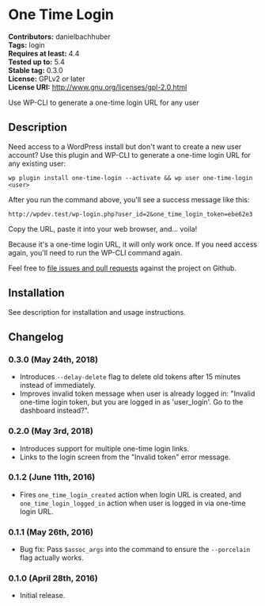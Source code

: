 # One Time Login #
**Contributors:** danielbachhuber  
**Tags:** login  
**Requires at least:** 4.4  
**Tested up to:** 5.4  
**Stable tag:** 0.3.0  
**License:** GPLv2 or later  
**License URI:** http://www.gnu.org/licenses/gpl-2.0.html  

Use WP-CLI to generate a one-time login URL for any user

## Description ##

Need access to a WordPress install but don't want to create a new user account? Use this plugin and WP-CLI to generate a one-time login URL for any existing user:

    wp plugin install one-time-login --activate && wp user one-time-login <user>

After you run the command above, you'll see a success message like this:

    http://wpdev.test/wp-login.php?user_id=2&one_time_login_token=ebe62e3

Copy the URL, paste it into your web browser, and... voila!

Because it's a one-time login URL, it will only work once. If you need access again, you'll need to run the WP-CLI command again.

Feel free to [file issues and pull requests](https://github.com/danielbachhuber/one-time-login) against the project on Github.

## Installation ##

See description for installation and usage instructions.

## Changelog ##

### 0.3.0 (May 24th, 2018) ###
* Introduces `--delay-delete` flag to delete old tokens after 15 minutes instead of immediately.
* Improves invalid token message when user is already logged in: "Invalid one-time login token, but you are logged in as 'user_login'. Go to the dashboard instead?".

### 0.2.0 (May 3rd, 2018) ###
* Introduces support for multiple one-time login links.
* Links to the login screen from the "Invalid token" error message.

### 0.1.2 (June 11th, 2016) ###
* Fires `one_time_login_created` action when login URL is created, and `one_time_login_logged_in` action when user is logged in via one-time login URL.

### 0.1.1 (May 26th, 2016) ###
* Bug fix: Pass `$assoc_args` into the command to ensure the `--porcelain` flag actually works.

### 0.1.0 (April 28th, 2016) ###
* Initial release.
